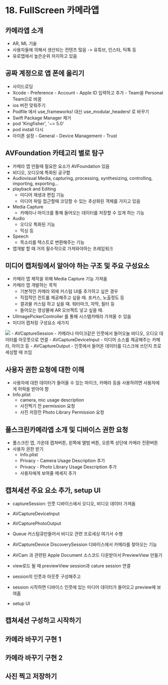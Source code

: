 # 18. FullScreen 카메라앱

## 카메라앱 소개
- AR, ML 기술
- 사용자들에 의해서 생산되는 컨텐츠 많음 -> 유튜브, 인스타, 틱톡 등
- 유로앱에서 높은순위 차지하고 있음

## 공짜 계정으로 앱 폰에 올리기
- 사이드로딩
- Xcode - Preference - Account - Apple ID 입력하고 추가 - Team을 Personal Team으로 바꿈
- ios 버전 맞춰주기
- Podfile 에서 use_frameworks! 대신 use_modular_headers! 로 바꾸기
- Swift Package Manager 제거
- pod 'Kingfisher', '~> 5.0'
- pod install 다시
- 아이폰 설정 - General - Device Management - Trust

## AVFoundation 카테고리 별로 탐구
- 카메라 앱 만들때 필요한 요소가 AVFoundation 있음
- 비디오, 오디오에 특화된 공구함
- Audiovisual Media, capturing, processing, synthesizing, controlling, importing, exporting...
- playback and Editing 
    - 미디어 재생과 편집 기능
    - 미디어 파일 접근할때 코딩할 수 있는 추상화된 객체를 가지고 있음
- Media Capture
    - 카메라나 마이크를 통해 들어오는 데이터를 저장할 수 있게 하는 기능
- Audio
    - 오디오 특화된 기능
    - 믹싱 등
- Speech
    - 목소리를 텍스트로 변환해주는 기능
- 앱개발 할 때 거의 필수적으로 가져와야하는 프레임워크

## 미디어 캡처링에서 알아야 하는 구조 및 주요 구성요소
- 카메라 앱 제작을 위해 Media Capture 기능 가져옴
- 카메라 앱 개발하는 목적
    - 기본적인 카메라 외에 커스텀 UI를 추가하고 싶은 경우
    - 직접적인 컨트롤 제공해주고 싶을 때. 포커스, 노출정도 등
    - 결과물 커스텀 하고 싶을 때. 워터마크, 자막, 필터 등
    - 들어오는 영상물에 AR 오브젝트 넣고 싶을 때.
- UIImagePickerController 를 통해 시스템카메라 가져올 수 있음
- 미디어 캡처링 구성요소 세가지
<image src="Resource/MediaCapture.png" >
    - AVCaptureSession
        - 카메라나 마이크같은 인풋에서 들어오늘 비디오, 오디오 데이터를 아웃풋으로 연결
    - AVCaptureDeviceInput
        - 미디어 소스를 제공해주는 카메라, 마이크 등
    - AVCaptureOutput
        - 인풋에서 들어온 데이터를 디스크에 쓰던지 프로세싱할 때 쓰임

## 사용자 권한 요청에 대한 이해
- 사용자에 대한 데이터가 들어올 수 있는 마이크, 카메라 등을 사용하려면 사용자에게 허락을 받아야 함
- Info.plist
    - camera, mic usage description
    - 사진찍기 전 permission 요청
    - 사진 저장전 Photo Library Permission 요청

## 풀스크린카메라앱 소개 및 디바이스 권한 요청
- 풀스크린 앱, 가운데 캡쳐버튼, 왼쪽에 앨범 버튼, 오른쪽 상단에 카메라 전환버튼
- 사용자 권한 받기 
    - Info.plist
    - Privacy - Camera Usage Description 추가
    - Privacy - Photo Library Usage Description 추가
    - 사용자에게 보여줄 메세지 추가

## 캡쳐세션 주요 요소 추가, setup UI
- captureSession: 인풋 디바이스에서 오디오, 비디오 데이터 가져옴
- AVCaptureDeviceInput
- AVCapturePhotoOutput
- Queue 커스텀큐만들어서 비디오 관련 프로세싱 여기서 수행
- AVCaptureDevice DiscoverySession 디바이스에서 카메라를 찾아오는 기능

- AVCam 과 관련된 Apple Document 소스코드 다운받아서 PreviewView 만들기
- view로드 될 때 previewView session과 cature session 연결
- session의 인풋과 아웃풋 구성해주고
- session 시작하면 디바이스 인풋에 있는 미디어 데이터가 들어오고 preview에 보여줌
- setup UI

## 캡쳐세션 구성하고 시작하기
## 카메라 바꾸기 구현 1
## 카메라 바꾸기 구현 2
## 사진 찍고 저장하기

